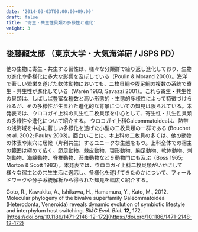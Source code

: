 ```yaml
---
date: '2014-03-03T00:00:00+09:00'
draft: false
title: '寄生・共生性貝類の多様性と進化'
weight: 3
---
```


## 後藤龍太郎 （東京大学・大気海洋研 / JSPS PD）
他の生物に寄生・共生する習性は、様々な分類群で繰り返し進化しており、生物の進化や多様化に多大な影響を及ぼしている（Poulin & Morand 2000）。海洋で著しい繁栄を遂げた軟体動物においても、二枚貝綱や腹足綱の複数の系統で寄生・共生性が進化している（Warén 1983; Savazzi 2001）。これら寄生・共生性の貝類は、しばしば豊富な種数と高い形態的・生態的多様性によって特徴づけられるが、その多様性が生まれた進化的な背景についての知見は限られている。本発表では、ウロコガイ上科の共生性二枚貝類を中心として、寄生性・共生性貝類の多様性や進化について紹介する。 ウロコガイ上科Galeommatoideaは、熱帯の浅海域を中心に著しい多様化を遂げた小型の二枚貝類の一群である (Bouchet et al. 2002; Paulay 2003)。面白いことに、本上科の二枚貝の多くは、他の動物の体表や巣穴に居候（片利共生）するユニークな生態をもつ。上科全体での宿主の範囲は極めて広く、節足動物、棘皮動物、環形動物、腕足動物、軟体動物、刺胞動物、海綿動物、脊椎動物、苔虫動物など９動物門にも及ぶ（Boss 1965; Morton & Scott 1983）。本発表では、ウロコガイ上科二枚貝類がいかにして様々な宿主との共生生活に適応し、多様化を遂げてきたのかについて、フィールドワークや分子系統解析から得られた知見を幅広く紹介する。


Goto, R., Kawakita, A., Ishikawa, H., Hamamura, Y., Kato, M., 2012. Molecular phylogeny of the bivalve superfamily Galeommatoidea (Heterodonta, Veneroida) reveals dynamic evolution of symbiotic lifestyle and interphylum host switching. *BMC Evol. Biol.* **12**, 172. [https://doi.org/10.1186/1471-2148-12-172](https://doi.org/10.1186/1471-2148-12-172)
